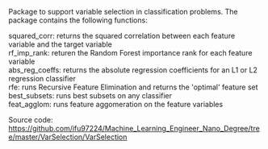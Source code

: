 Package to support variable selection in classification problems.  The package contains the following functions:

squared_corr:  returns the squared correlation between each feature variable and the target variable  
rf_imp_rank:  returen the Random Forest importance rank for each feature variable  
abs_reg_coeffs:  returns the absolute regression coefficients for an L1 or L2 regression classifier  
rfe:  runs Recursive Feature Elimination and returns the 'optimal' feature set  
best_subsets:  runs best subsets on any classifier  
feat_agglom:  runs feature aggomeration on the feature variables  

Source code:  https://github.com/ifu97224/Machine_Learning_Engineer_Nano_Degree/tree/master/VarSelection/VarSelection  